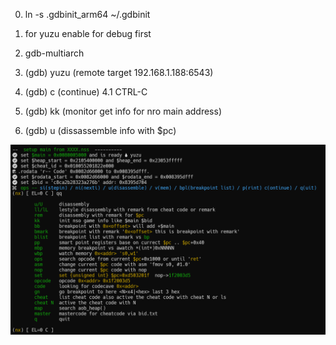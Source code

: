0.   ln -s .gdbinit_arm64 ~/.gdbinit

1.   for yuzu enable for debug first 
2.   gdb-multiarch 
3.   (gdb) yuzu     (remote target 192.168.1.188:6543)
4.   (gdb) c        (continue)
4.1  CTRL-C 
5.   (gdb) kk       (monitor get info for nro main address)
7.   (gdb) u        (dissassemble info with $pc) 
     
 ![nxgdb](./png/nxgdb01.png)        
     
